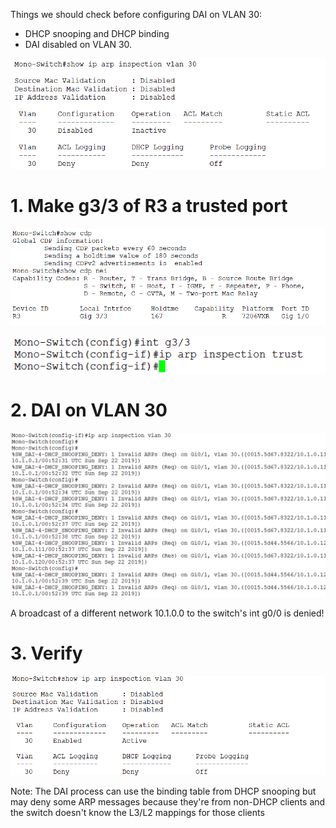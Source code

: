 Things we should check before configuring DAI on VLAN 30:
- DHCP snooping and DHCP binding
- DAI disabled on VLAN 30.

![DAI](/DAI/Images/DAI0.png)

# 1. Make g3/3 of R3 a trusted port

![DAI](/DAI/Images/DAI1.png)

![DAI](/DAI/Images/DAI2.png)

# 2. DAI on VLAN 30
![DAI](/DAI/Images/DAI3.png)

A broadcast of a different network 10.1.0.0 to the switch's int g0/0 is denied!

# 3. Verify
![DAI](/DAI/Images/DAI4.png)

Note:
The DAI process can use the binding table from DHCP snooping but may deny some ARP messages because they're from non-DHCP clients and the switch doesn't know the L3/L2 mappings for those clients



